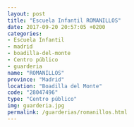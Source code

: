 ```yaml
---
layout: post
title: "Escuela Infantil ROMANILLOS"
date: 2017-09-20 20:57:05 +0200
categories:
- Escuela Infantil
- madrid
- boadilla-del-monte
- Centro público
- guarderia
name: "ROMANILLOS"
province: "Madrid"
location: "Boadilla del Monte"
code: "28047496"
type: "Centro público"
img: guarderia.jpg
permalink: /guarderias/romanillos.html
---
```

